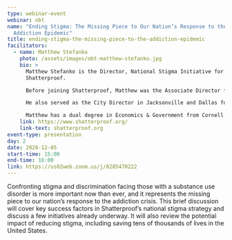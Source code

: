 ```yaml
---
type: webinar-event
webinar: obt
name: "Ending Stigma: The Missing Piece to Our Nation’s Response to the
  Addiction Epidemic"
title: ending-stigma-the-missing-piece-to-the-addiction-epidemic
facilitators:
  - name: Matthew Stefanko
    photo: /assets/images/obt-matthew-stefanko.jpg
    bio: >
      Matthew Stefanko is the Director, National Stigma Initiative for
      Shatterproof.

      Before joining Shatterproof, Matthew was the Associate Director for Strategy and Programs at Planned Parenthood Federation of America. There, he worked across functions to develop strategic initiatives aimed at increasing patient access and reducing the impact of health epidemics. Prior to PPFA, Matthew worked in management consulting at McKinsey and Company where he primarily was involved with their public and social sector practices.

      He also served as the City Director in Jacksonville and Dallas for McKinsey's workforce development nonprofit Generation. Matthew also previously worked in local government at the Baltimore City Health Department where he supported Dr. Leana Wen as her Special Advisor on Opioid Policy.

      Matthew has a dual degree in Economics & Government from Cornell University. He serves on the board of Anabel's Grocery, a nonprofit store addressing food insecurity, which he co-founded. He is based in Washington D.C.
    link: https://www.shatterproof.org/
    link-text: shatterproof.org
event-type: presentation
day: 2
date: 2020-12-05
start-time: 15:00
end-time: 16:00
link: https://us02web.zoom.us/j/8285470222
---
```


Confronting stigma and discrimination facing those with a substance use disorder is more important now than ever, and it represents the missing piece to our nation’s response to the addiction crisis. This brief discussion will cover key success factors in Shatterproof’s national stigma strategy and discuss a few initiatives already underway. It will also review the potential impact of reducing stigma, including saving tens of thousands of lives in the United States.
